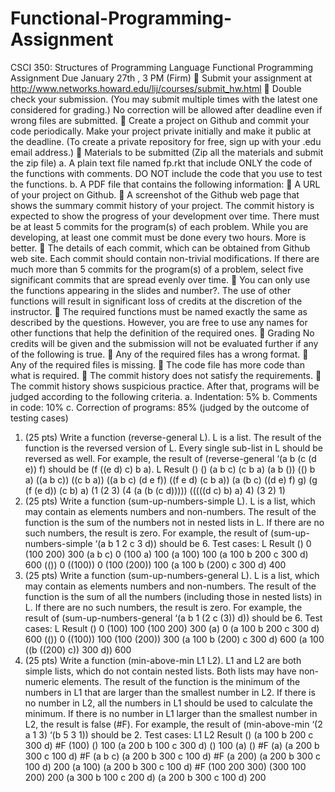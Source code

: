 # Functional-Programming-Assignment
CSCI 350: Structures of Programming Language
Functional Programming Assignment
Due January 27th
, 3 PM (Firm)
 Submit your assignment at http://www.networks.howard.edu/lij/courses/submit_hw.html
 Double check your submission. (You may submit multiple times with the latest one considered
for grading.) No correction will be allowed after deadline even if wrong files are submitted.
 Create a project on Github and commit your code periodically. Make your project private
initially and make it public at the deadline. (To create a private repository for free, sign up with
your .edu email address.)
 Materials to be submitted (Zip all the materials and submit the zip file)
a. A plain text file named fp.rkt that include ONLY the code of the functions with comments.
DO NOT include the code that you use to test the functions.
b. A PDF file that contains the following information:
 A URL of your project on Github.
 A screenshot of the Github web page that shows the summary commit history of your
project. The commit history is expected to show the progress of your development over
time. There must be at least 5 commits for the program(s) of each problem. While you
are developing, at least one commit must be done every two hours. More is better.
 The details of each commit, which can be obtained from Github web site. Each commit
should contain non-trivial modifications. If there are much more than 5 commits for
the program(s) of a problem, select five significant commits that are spread evenly over
time.
 You can only use the functions appearing in the slides and number?. The use of other
functions will result in significant loss of credits at the discretion of the instructor.
 The required functions must be named exactly the same as described by the questions. However,
you are free to use any names for other functions that help the definition of the required ones.
 Grading
No credits will be given and the submission will not be evaluated further if any of the following
is true.
 Any of the required files has a wrong format.
 Any of the required files is missing.
 The code file has more code than what is required.
 The commit history does not satisfy the requirements.
 The commit history shows suspicious practice.
After that, programs will be judged according to the following criteria.
a. Indentation: 5%
b. Comments in code: 10%
c. Correction of programs: 85% (judged by the outcome of testing cases)
1. (25 pts) Write a function (reverse-general L). L is a list. The result of the function is
the reversed version of L. Every single sub-list in L should be reversed as well. For example,
the result of (reverse-general ‘(a b (c (d e)) f) should be (f ((e d) c)
b a).
L Result
() ()
(a b c) (c b a)
(a b ()) (() b a)
((a b c)) ((c b a))
((a b c) (d e f)) ((f e d) (c b a))
(a (b c) ((d e) f) g) (g (f (e d)) (c b) a)
(1 (2 3) (4 (a (b (c d))))) (((((d c) b) a) 4) (3 2) 1)
2. (25 pts) Write a function (sum-up-numbers-simple L). L is a list, which may contain
as elements numbers and non-numbers. The result of the function is the sum of the numbers
not in nested lists in L. If there are no such numbers, the result is zero. For example, the result
of (sum-up-numbers-simple ‘(a b 1 2 c 3 d)) should be 6.
Test cases:
L Result
() 0
(100 200) 300
(a b c) 0
(100 a) 100
(a 100) 100
(a 100 b 200 c 300 d) 600
(()) 0
((100)) 0
(100 (200)) 100
(a 100 b (200) c 300 d) 400
3. (25 pts) Write a function (sum-up-numbers-general L). L is a list, which may contain
as elements numbers and non-numbers. The result of the function is the sum of all the numbers
(including those in nested lists) in L. If there are no such numbers, the result is zero. For
example, the result of (sum-up-numbers-general ‘(a b 1 (2 c (3)) d))
should be 6.
Test cases:
L Result
() 0
(100) 100
(100 200) 300
(a) 0
(a 100 b 200 c 300 d) 600
(()) 0
((100)) 100
(100 (200)) 300
(a 100 b (200) c 300 d) 600
(a 100 ((b ((200) c)) 300 d)) 600
4. (25 pts) Write a function (min-above-min L1 L2). L1 and L2 are both simple lists,
which do not contain nested lists. Both lists may have non-numeric elements. The result of the
function is the minimum of the numbers in L1 that are larger than the smallest number in L2.
If there is no number in L2, all the numbers in L1 should be used to calculate the minimum. If
there is no number in L1 larger than the smallest number in L2, the result is false (#F). For
example, the result of (min-above-min ‘(2 a 1 3) ‘(b 5 3 1)) should be 2.
Test cases:
L1 L2 Result
() (a 100 b 200 c 300 d) #F
(100) () 100
(a 200 b 100 c 300 d) () 100
(a) () #F
(a) (a 200 b 300 c 100 d) #F
(a b c) (a 200 b 300 c 100 d) #F
(a 200) (a 200 b 300 c 100 d) 200
(a 100) (a 200 b 300 c 100 d) #F
(100 200 300) (300 100 200) 200
(a 300 b 100 c 200 d) (a 200 b 300 c 100 d) 200
